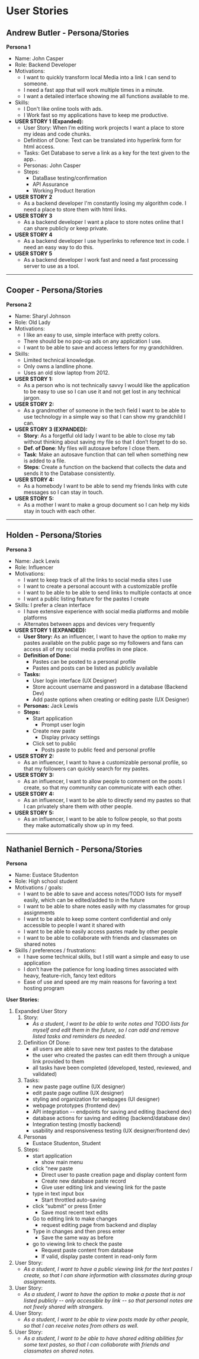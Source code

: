 
# User Stories

## Andrew Butler - Persona/Stories

**Persona 1**

* Name: John Casper
* Role: Backend Developer
* Motivations: 
    * I want to quickly transform local Media into a link I can send to someone.
    * I need a fast app that will work multiple times in a minute.
    * I want a detailed interface showing me all functions available to me.
* Skills:
    * I Don't like online tools with ads.
    * I Work fast so my applications have to keep me productive.
* **USER STORY 1 (Expanded):**
    * User Story: When I’m editing work projects I want a place to store my ideas and code chunks.
    * Definition of Done: Text can be translated into hyperlink form for html access.
    * Tasks: Get Database to serve a link as a key for the text given to the app..
    * Personas: John Casper
    * Steps:
        * DataBase testing/confirmation
        * API Assurance
        * Working Product Iteration
* **USER STORY 2**
    * As a backend developer I'm constantly losing my algorithm code. I need a place to store them with html links.
* **USER STORY 3**
    * As a backend developer I want a place to store notes online that I can share publicly or keep private.
* **USER STORY 4**
    * As a backend developer I use hyperlinks to reference text in code. I need an easy way to do this.
* **USER STORY 5**
    * As a backend developer I work fast and need a fast processing server to use as a tool.

---

## Cooper - Persona/Stories

**Persona 2**

* Name: Sharyl Johnson
* Role: Old Lady
* Motivations:
    - I like an easy to use, simple interface with pretty colors.
    - There should be no pop-up ads on any application I use. 
    - I want to be able to save and access letters for my grandchildren. 
* Skills:
    * Limited technical knowledge.
    * Only owns a landline phone.
    * Uses an old slow laptop from 2012. 
* **USER STORY 1:**
    * As a person who is not technically savvy I would like the application to be easy to use so I can use it and not get lost in any technical jargon.
* **USER STORY 2:**
    * As a grandmother of someone in the tech field I want to be able to use technology in a simple way so that I can  show my grandchild I can. 
* **USER STORY 3 (EXPANDED):**
    * **Story**: As a forgetful old lady I want to be able to close my tab without thinking about saving my file so that I don’t forget to do so. 
    * **Def. of Done**: My files will autosave before I close them. 
    * **Task**: Make an autosave function that can tell when something new is added to a file. 
    * **Steps**: Create a function on the backend that collects the data and sends it to the Database consistently. 
* **USER STORY 4:**
    * As a homebody I want to be able to send my friends links with cute messages so I can stay in touch. 
* **USER STORY 5:**
    * As a mother I want to make a group document so I can help my kids stay in touch with each other. 


---


## Holden - Persona/Stories

**Persona 3**

* Name: Jack Lewis
* Role: Influencer
* Motivations: 
    * I want to keep track of all the links to social media sites I use
    * I want to create a personal account with a customizable profile
    * I want to be able to be able to send links to multiple contacts at once 
    * I want a public listing feature for the pastes I create
* Skills: I prefer a clean interface
    * I have extensive experience with social media platforms and mobile platforms
    * Alternates between apps and devices very frequently
* **USER STORY 1 (EXPANDED):**
    * **User Story:** As an influencer, I want to have the option to make my pastes available on the public page so my followers and fans can access all of my social media profiles in one place.
    * **Definition of Done:**
        * Pastes can be posted to a personal profile
        * Pastes and posts can be listed as publicly available 
    * **Tasks:**
        * User login interface (UX Designer)
        * Store account username and password in a database (Backend Dev)
        * Add paste options when creating or editing paste (UX Designer)
    * **Personas:** Jack Lewis
    * **Steps:**
        * Start application
            * Prompt user login
        * Create new paste
            * Display privacy settings
        * Click set to public
            * Posts paste to public feed and personal profile
* **USER STORY 2:**
    * As an influencer, I want to have a customizable personal profile, so that my followers can quickly search for my pastes.
* **USER STORY 3:**
    * As an influencer, I want to allow people to comment on the posts I create, so that my community can communicate with each other.
* **USER STORY 4:**
    * As an influencer, I want to be able to directly send my pastes so that I can privately share them with other people.
* **USER STORY 5:**
    * As an influencer, I want to be able to follow people, so that posts they make automatically show up in my feed.


---


## Nathaniel Bernich - Persona/Stories

**Persona**

* Name: Eustace Studenton
* Role: High school student
* Motivations / goals: 
    * I want to be able to save and access notes/TODO lists for myself easily, which can be edited/added to in the future
    * I want to be able to share notes easily with my classmates for group assignments
    * I want to be able to keep some content confidential and only accessible to people I want it shared with
    * I want to be able to easily access pastes made by other people
    * I want to be able to collaborate with friends and classmates on shared notes
* Skills / preferences / frustrations:
    * I have some technical skills, but I still want a simple and easy to use application
    * I don’t have the patience for long loading times associated with heavy, feature-rich, fancy text editors
    * Ease of use and speed are my main reasons for favoring a text hosting program

**User Stories:**



1. Expanded User Story
    1. Story:
        - _As a student, I want to be able to write notes and TODO lists for myself and edit them in the future, so I can add and remove listed tasks and reminders as needed._
    2. Definition Of Done:
        - all users are able to save new text pastes to the database
        - the user who created the pastes can edit them through a unique link provided to them
        - all tasks have been completed (developed, tested, reviewed, and validated)
    3. Tasks:
        - new paste page outline (UX designer)
        - edit paste page outline (UX designer)
        - styling and organization for webpages (UI designer)
        - webpage prototypes (frontend dev)
        - API integration -- endpoints for saving and editing (backend dev)
        - database actions for saving and editing (backend/database dev)
        - Integration testing (mostly backend)
        - usability and responsiveness testing (UX designer/frontend dev)
    4. Personas
        - Eustace Studenton, Student
    5. Steps:
        - start application
            - show main menu
        - click “new paste
            - Direct user to paste creation page and display content form
            - Create new database paste record
            - Give user editing link and viewing link for the paste 
        - type in text input box
            - Start throttled auto-saving
        - click “submit” or press Enter
            - Save most recent text edits
        - Go to editing link to make changes
            - request editing page from backend and display
        - Type in changes and then press enter
            - Save the same way as before
        - go to viewing link to check the paste 
            - Request paste content from database
            - If valid, display paste content in read-only form
2. User Story:
    - _As a student, I want to have a public viewing link for the text pastes I create, so that I can share information with classmates during group assignments._
3. User Story:
    - _As a student, I want to have the option to make a paste that is not listed publicly -- only accessible by link -- so that personal notes are not freely shared with strangers._
4. User Story:
    - _As a student, I want to be able to view posts made by other people, so that I can receive notes from others as well._
5. User Story:
    - _As a student, I want to be able to have shared editing abilities for some text pastes, so that I can collaborate with friends and classmates on shared notes._